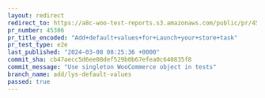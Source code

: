 ```yaml
---
layout: redirect
redirect_to: https://a8c-woo-test-reports.s3.amazonaws.com/public/pr/45306/e2e/index.html
pr_number: 45306
pr_title_encoded: "Add+default+values+for+Launch+your+store+task"
pr_test_type: e2e
last_published: "2024-03-08 08:25:36 +0000"
commit_sha: cb47aecc5d6ee08def529b0b67efea0c640835f8
commit_message: "Use singleton WooCommerce object in tests"
branch_name: add/lys-default-values
passed: true
---
```

